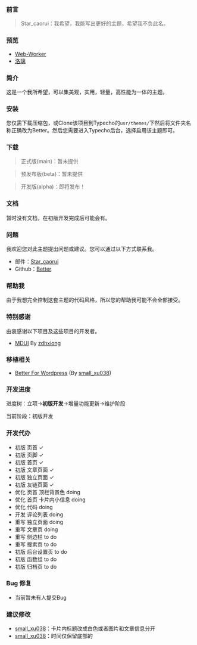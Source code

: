 ### 前言
> Star_caorui：我希望，我能写出更好的主题，希望我不负此名。

### 预览
  - [Web-Worker][1]
  - [洛璃][2]

### 简介
  这是一个我所希望，可以集美观，实用，轻量，高性能为一体的主题。

### 安装
  您仅需下载压缩包，或Clone该项目到Typecho的`usr/themes/`下然后将文件夹名称正确改为Better。然后您需要进入Typecho后台，选择启用该主题即可。

### 下载
> 正式版(main)：暂未提供

> 预发布版(beta)：暂未提供

> 开发版(alpha)：即将发布！

### 文档
  暂时没有文档，在初版开发完成后可能会有。

### 问题
  我欢迎您对此主题提出问题或建议。您可以通过以下方式联系我。
  - 邮件：[Star_caorui][3]
  - Github：[Better][4]

### 帮助我
  由于我想完全控制这套主题的代码风格，所以您的帮助我可能不会全部接受。

### 特别感谢
  由衷感谢以下项目及这些项目的开发者。
  - [MDUI][5] By [zdhxiong][6]

### 移植相关
  - [Better For Wordpress][7] (By [small_xu038][8])

### 开发进度
  进度树：立项->**初版开发**->增量功能更新->维护阶段

  当前阶段：初版开发

### 开发代办
  - 初版 页首 ✓
  - 初版 页脚 ✓
  - 初版 首页 ✓
  - 初版 文章页面 ✓
  - 初版 独立页面 ✓
  - 初版 友链页面 ✓
  - 优化 页首 顶栏背景色 doing
  - 优化 首页 卡片内小信息 doing
  - 优化 代码 doing
  - 开发 评论列表 doing
  - 重写 独立页面 doing
  - 重写 文章页 doing
  - 重写 侧边栏 to do
  - 重写 搜索页 to do
  - 初版 后台设置页 to do
  - 初版 函数组 to do
  - 初版 归档页 to do

### Bug 修复
  - 当前暂未有人提交Bug

### 建议修改
  - [small_xu038][9]：卡片内标题改成白色或者图片和文章信息分开
  - [small_xu038][10]：时间仅保留底部的


[1]: https://web-worker.cn
[2]: https://www.ilolita.cn/
[3]: mailto:Star_caorui@qq.com
[4]: https://github.com/Star-caorui/Better
[5]: https://www.mdui.org/
[6]: https://github.com/zdhxiong
[7]: https://www.gymxbl.com/3080.html
[8]: https://www.gymxbl.com/
[9]: https://www.gymxbl.com/
[10]: https://www.gymxbl.com/